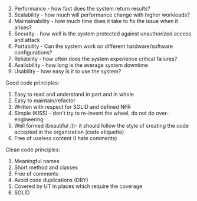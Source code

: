 2. Performance - how fast does the system return results?
1. Scalability - how much will performance change with higher workloads?
3. Maintainability - how much time does it take to fix the issue when it arises?
4. Security - how well is the system protected against unauthorized access and attack
5. Portability - Can the system work on different hardware/software configurations?
6. Reliability - how often does the system experience critical failures?
7. Availability - how long is the average system downtime
8. Usability - how easy is it to use the system?


Good code principles:
1. Easy to read and understand in part and in whole
2. Easy to maintain/refactor
3. Written with respect for SOLID and defined NFR
3. Simple (KISS) - don't try to re-invent the wheel, do not do over-engineering 
4. Well formed (beautiful :))- it should follow the style of creating the code accepted in the organization (code etiquette)
5. Free of useless content (I hate comments)


Clean code principles:
1. Meaningful names
2. Short method and classes
3. Free of comments
4. Avoid code duplications (DRY)
5. Covered by UT in places which require the coverage
6. SOLID
